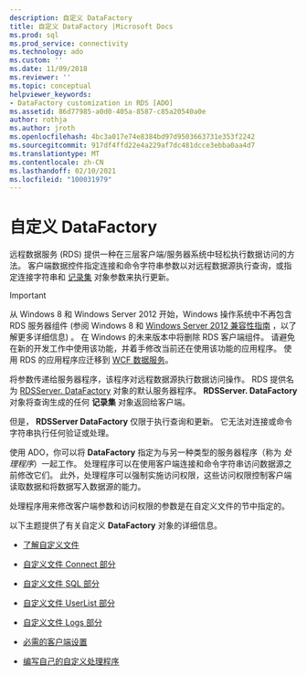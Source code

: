 ```yaml
---
description: 自定义 DataFactory
title: 自定义 DataFactory |Microsoft Docs
ms.prod: sql
ms.prod_service: connectivity
ms.technology: ado
ms.custom: ''
ms.date: 11/09/2018
ms.reviewer: ''
ms.topic: conceptual
helpviewer_keywords:
- DataFactory customization in RDS [ADO]
ms.assetid: 86d77985-a0d0-405a-8587-c85a20540a0e
author: rothja
ms.author: jroth
ms.openlocfilehash: 4bc3a017e74e8384bd97d9503663731e353f2242
ms.sourcegitcommit: 917df4ffd22e4a229af7dc481dcce3ebba0aa4d7
ms.translationtype: MT
ms.contentlocale: zh-CN
ms.lasthandoff: 02/10/2021
ms.locfileid: "100031979"
---
```

# <a name="datafactory-customization"></a>自定义 DataFactory
远程数据服务 (RDS) 提供一种在三层客户端/服务器系统中轻松执行数据访问的方法。 客户端数据控件指定连接和命令字符串参数以对远程数据源执行查询，或指定连接字符串和 [记录集](../../reference/ado-api/recordset-object-ado.md) 对象参数来执行更新。  
  
> [!IMPORTANT]
>  从 Windows 8 和 Windows Server 2012 开始，Windows 操作系统中不再包含 RDS 服务器组件 (参阅 Windows 8 和 [Windows Server 2012 兼容性指南](https://www.microsoft.com/download/details.aspx?id=27416) ，以了解更多详细信息) 。 在 Windows 的未来版本中将删除 RDS 客户端组件。 请避免在新的开发工作中使用该功能，并着手修改当前还在使用该功能的应用程序。 使用 RDS 的应用程序应迁移到 [WCF 数据服务](/dotnet/framework/wcf/)。  
  
 将参数传递给服务器程序，该程序对远程数据源执行数据访问操作。 RDS 提供名为 [RDSServer. DataFactory](../../reference/rds-api/datafactory-object-rdsserver.md) 对象的默认服务器程序。 **RDSServer. DataFactory** 对象将查询生成的任何 **记录集** 对象返回给客户端。  
  
 但是， **RDSServer DataFactory** 仅限于执行查询和更新。 它无法对连接或命令字符串执行任何验证或处理。  
  
 使用 ADO，你可以将 **DataFactory** 指定为与另一种类型的服务器程序（称为 *处理程序*）一起工作。 处理程序可以在使用客户端连接和命令字符串访问数据源之前修改它们。 此外，处理程序可以强制实施访问权限，这些访问权限控制客户端读取数据和将数据写入数据源的能力。  
  
 处理程序用来修改客户端参数和访问权限的参数是在自定义文件的节中指定的。  
  
 以下主题提供了有关自定义 **DataFactory** 对象的详细信息。  
  
-   [了解自定义文件](./understanding-the-customization-file.md)  
  
-   [自定义文件 Connect 部分](./customization-file-connect-section.md)  
  
-   [自定义文件 SQL 部分](./customization-file-sql-section.md)  
  
-   [自定义文件 UserList 部分](./customization-file-userlist-section.md)  
  
-   [自定义文件 Logs 部分](./customization-file-logs-section.md)  
  
-   [必需的客户端设置](./required-client-settings.md)  
  
-   [编写自己的自定义处理程序](./writing-your-own-customized-handler.md)